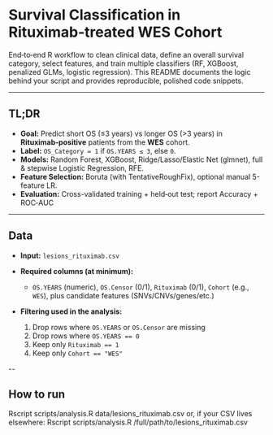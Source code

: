 # Survival Classification in Rituximab‑treated WES Cohort

End‑to‑end R workflow to clean clinical data, define an overall survival category, select features, and train multiple classifiers (RF, XGBoost, penalized GLMs, logistic regression). This README documents the logic behind your script and provides reproducible, polished code snippets.

---

## TL;DR

* **Goal:** Predict short OS (≤3 years) vs longer OS (>3 years) in **Rituximab‑positive** patients from the **WES** cohort.
* **Label:** `OS_Category = 1` if `OS.YEARS ≤ 3`, else `0`.
* **Models:** Random Forest, XGBoost, Ridge/Lasso/Elastic Net (glmnet), full & stepwise Logistic Regression, RFE.
* **Feature Selection:** Boruta (with TentativeRoughFix), optional manual 5-feature LR.
* **Evaluation:** Cross-validated training + held‑out test; report Accuracy + ROC‑AUC 

---

## Data

* **Input:** `lesions_rituximab.csv`
* **Required columns (at minimum):**

  * `OS.YEARS` (numeric), `OS.Censor` (0/1), `Rituximab` (0/1), `Cohort` (e.g., `WES`), plus candidate features (SNVs/CNVs/genes/etc.)
* **Filtering used in the analysis:**

  1. Drop rows where `OS.YEARS` or `OS.Censor` are missing
  2. Drop rows where `OS.YEARS == 0`
  3. Keep only `Rituximab == 1`
  4. Keep only `Cohort == "WES"`


-- 

## How to run
Rscript scripts/analysis.R data/lesions_rituximab.csv
or, if your CSV lives elsewhere:
Rscript scripts/analysis.R /full/path/to/lesions_rituximab.csv


